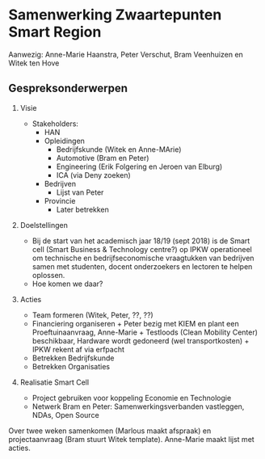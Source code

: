 # Samenwerking Zwaartepunten Smart Region
Aanwezig: Anne-Marie Haanstra, Peter Verschut, Bram Veenhuizen en Witek ten Hove

## Gespreksonderwerpen

1. Visie
   + Stakeholders:
      + HAN
      + Opleidingen
         + Bedrijfskunde (Witek en Anne-MArie)
         + Automotive (Bram en Peter)
         + Engineering (Erik Folgering en Jeroen van Elburg)
         + ICA (via Deny zoeken)
      + Bedrijven
         + Lijst van Peter
      + Provincie
         + Later betrekken
2. Doelstellingen
   + Bij de start van het academisch jaar 18/19 (sept 2018) is de Smart cell (Smart Business & Technology centre?) op IPKW operationeel om technische en bedrijfseconomische vraagtukken van bedrijven samen met studenten, docent onderzoekers  en lectoren te helpen oplossen.
   + Hoe komen we daar?
      
3. Acties
   + Team formeren (Witek, Peter, ??, ??)
   + Financiering organiseren
         + Peter bezig met KIEM en plant een Proeftuinaanvraag, Anne-Marie
         + Testloods (Clean Mobility Center) beschikbaar, Hardware wordt gedoneerd (wel transportkosten)
         + IPKW rekent af via erfpacht
   + Betrekken Bedrijfskunde
   + Betrekken Organisaties
4. Realisatie Smart Cell
   + Project gebruiken voor koppeling Economie en Technologie
   + Netwerk Bram en Peter: Samenwerkingsverbanden vastleggen, NDAs, Open Source
   
   
Over twee weken samenkomen (Marlous maakt afspraak) en projectaanvraag (Bram stuurt Witek template).
Anne-Marie maakt lijst met acties.
   

